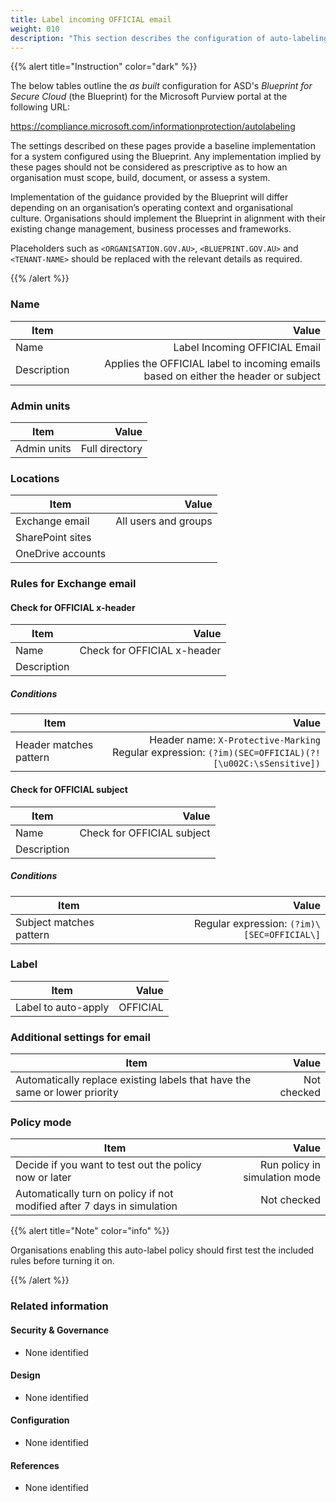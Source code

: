 ```yaml
---
title: Label incoming OFFICIAL email
weight: 010
description: "This section describes the configuration of auto-labeling within Microsoft Purview associated with systems built according to guidance in ASD's Blueprint for Secure Cloud."
---
```


{{% alert title="Instruction" color="dark" %}}
 
The below tables outline the *as built* configuration for ASD's *Blueprint for Secure Cloud* (the Blueprint) for the Microsoft Purview portal at the following URL: 
 
https://compliance.microsoft.com/informationprotection/autolabeling
 
The settings described on these pages provide a baseline implementation for a system configured using the Blueprint. Any implementation implied by these pages should not be considered as prescriptive as to how an organisation must scope, build, document, or assess a system.

Implementation of the guidance provided by the Blueprint will differ depending on an organisation’s operating context and organisational culture. Organisations should implement the Blueprint in alignment with their existing change management, business processes and frameworks.

Placeholders such as `<ORGANISATION.GOV.AU>`, `<BLUEPRINT.GOV.AU>` and `<TENANT-NAME>` should be replaced with the relevant details as required.
 
{{% /alert %}}

### Name

| Item        |                                                                               Value |
| ----------- | ----------------------------------------------------------------------------------: |
| Name        |                                                       Label Incoming OFFICIAL Email |
| Description | Applies the OFFICIAL label to incoming emails based on either the header or subject |

### Admin units

| Item        |          Value |
| ----------- | -------------: |
| Admin units | Full directory |

### Locations

| Item              |                Value |
| ----------------- | -------------------: |
| Exchange email    | All users and groups |
| SharePoint sites  |                      |
| OneDrive accounts |                      |

### Rules for Exchange email

#### Check for OFFICIAL x-header

| Item        |                       Value |
| ----------- | --------------------------: |
| Name        | Check for OFFICIAL x-header |
| Description |                             |

##### Conditions

| Item                   |                                                                                                    Value |
| ---------------------- | -------------------------------------------------------------------------------------------------------: |
| Header matches pattern | Header name: `X-Protective-Marking`<br>Regular expression: `(?im)(SEC=OFFICIAL)(?![\u002C:\sSensitive])` |

#### Check for OFFICIAL subject

| Item        |                        Value |
| ----------- | ---------------------------: |
| Name        | Check for   OFFICIAL subject |
| Description |                              |

##### Conditions

| Item                    |                                       Value |
| ----------------------- | ------------------------------------------: |
| Subject matches pattern | Regular expression: `(?im)\[SEC=OFFICIAL\]` |

### Label

| Item                |    Value |
| ------------------- | -------: |
| Label to auto-apply | OFFICIAL |

### Additional settings for email

| Item                                                                       |       Value |
| -------------------------------------------------------------------------- | ----------: |
| Automatically replace existing labels that have the same or lower priority | Not checked |

### Policy mode

| Item                                                                    |                         Value |
| ----------------------------------------------------------------------- | ----------------------------: |
| Decide if you want to test out the policy now or later                  | Run policy in simulation mode |
| Automatically turn on policy if not modified after 7 days in simulation |                   Not checked |

{{% alert title="Note" color="info" %}}

Organisations enabling this auto-label policy should first test the included rules before turning it on.

{{% /alert %}}

### Related information

#### Security & Governance

* None identified
  
#### Design

* None identified
  
#### Configuration

* None identified

#### References

* None identified
